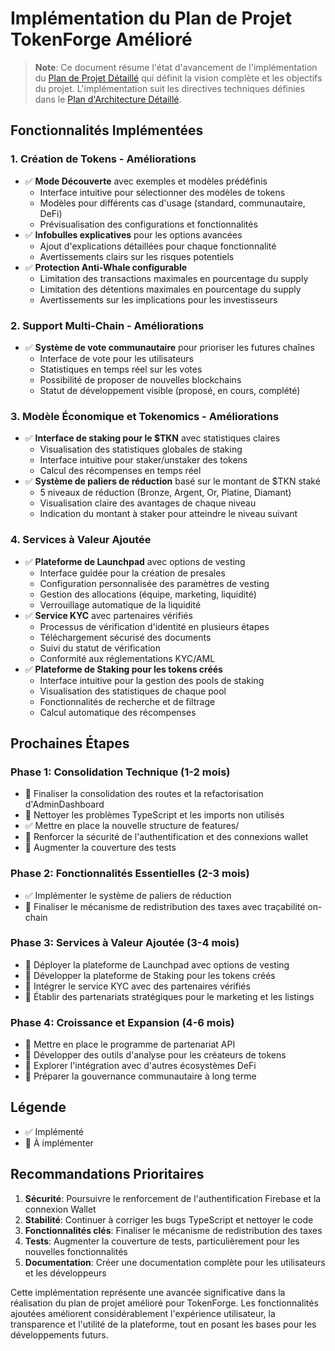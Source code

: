 # Implémentation du Plan de Projet TokenForge Amélioré

> **Note**: Ce document résume l'état d'avancement de l'implémentation du [Plan de Projet Détaillé](PROJECT_PLAN.md) qui définit la vision complète et les objectifs du projet. L'implémentation suit les directives techniques définies dans le [Plan d'Architecture Détaillé](ARCHITECTURE_PLAN.md).

## Fonctionnalités Implémentées

### 1. Création de Tokens - Améliorations

- ✅ **Mode Découverte** avec exemples et modèles prédéfinis
  - Interface intuitive pour sélectionner des modèles de tokens
  - Modèles pour différents cas d'usage (standard, communautaire, DeFi)
  - Prévisualisation des configurations et fonctionnalités
- ✅ **Infobulles explicatives** pour les options avancées
  - Ajout d'explications détaillées pour chaque fonctionnalité
  - Avertissements clairs sur les risques potentiels
- ✅ **Protection Anti-Whale configurable**
  - Limitation des transactions maximales en pourcentage du supply
  - Limitation des détentions maximales en pourcentage du supply
  - Avertissements sur les implications pour les investisseurs

### 2. Support Multi-Chain - Améliorations

- ✅ **Système de vote communautaire** pour prioriser les futures chaînes
  - Interface de vote pour les utilisateurs
  - Statistiques en temps réel sur les votes
  - Possibilité de proposer de nouvelles blockchains
  - Statut de développement visible (proposé, en cours, complété)

### 3. Modèle Économique et Tokenomics - Améliorations

- ✅ **Interface de staking pour le $TKN** avec statistiques claires
  - Visualisation des statistiques globales de staking
  - Interface intuitive pour staker/unstaker des tokens
  - Calcul des récompenses en temps réel
- ✅ **Système de paliers de réduction** basé sur le montant de $TKN staké
  - 5 niveaux de réduction (Bronze, Argent, Or, Platine, Diamant)
  - Visualisation claire des avantages de chaque niveau
  - Indication du montant à staker pour atteindre le niveau suivant

### 4. Services à Valeur Ajoutée

- ✅ **Plateforme de Launchpad** avec options de vesting
  - Interface guidée pour la création de presales
  - Configuration personnalisée des paramètres de vesting
  - Gestion des allocations (équipe, marketing, liquidité)
  - Verrouillage automatique de la liquidité
- ✅ **Service KYC** avec partenaires vérifiés
  - Processus de vérification d'identité en plusieurs étapes
  - Téléchargement sécurisé des documents
  - Suivi du statut de vérification
  - Conformité aux réglementations KYC/AML
- ✅ **Plateforme de Staking pour les tokens créés**
  - Interface intuitive pour la gestion des pools de staking
  - Visualisation des statistiques de chaque pool
  - Fonctionnalités de recherche et de filtrage
  - Calcul automatique des récompenses

## Prochaines Étapes

### Phase 1: Consolidation Technique (1-2 mois)

- 🔄 Finaliser la consolidation des routes et la refactorisation d'AdminDashboard
- 🔄 Nettoyer les problèmes TypeScript et les imports non utilisés
- ✅ Mettre en place la nouvelle structure de features/
- 🔄 Renforcer la sécurité de l'authentification et des connexions wallet
- 🔄 Augmenter la couverture des tests

### Phase 2: Fonctionnalités Essentielles (2-3 mois)

- ✅ Implémenter le système de paliers de réduction
- 🔄 Finaliser le mécanisme de redistribution des taxes avec traçabilité on-chain

### Phase 3: Services à Valeur Ajoutée (3-4 mois)

- 🔄 Déployer la plateforme de Launchpad avec options de vesting
- 🔄 Développer la plateforme de Staking pour les tokens créés
- 🔄 Intégrer le service KYC avec des partenaires vérifiés
- 🔄 Établir des partenariats stratégiques pour le marketing et les listings

### Phase 4: Croissance et Expansion (4-6 mois)

- 🔄 Mettre en place le programme de partenariat API
- 🔄 Développer des outils d'analyse pour les créateurs de tokens
- 🔄 Explorer l'intégration avec d'autres écosystèmes DeFi
- 🔄 Préparer la gouvernance communautaire à long terme

## Légende

- ✅ Implémenté
- 🔄 À implémenter

## Recommandations Prioritaires

1. **Sécurité**: Poursuivre le renforcement de l'authentification Firebase et la connexion Wallet
2. **Stabilité**: Continuer à corriger les bugs TypeScript et nettoyer le code
3. **Fonctionnalités clés**: Finaliser le mécanisme de redistribution des taxes
4. **Tests**: Augmenter la couverture de tests, particulièrement pour les nouvelles fonctionnalités
5. **Documentation**: Créer une documentation complète pour les utilisateurs et les développeurs

Cette implémentation représente une avancée significative dans la réalisation du plan de projet amélioré pour TokenForge. Les fonctionnalités ajoutées améliorent considérablement l'expérience utilisateur, la transparence et l'utilité de la plateforme, tout en posant les bases pour les développements futurs.
